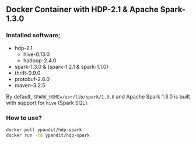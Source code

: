 ## Docker Container with HDP-2.1 & Apache Spark-1.3.0

### Installed software;

* hdp-2.1
   * hive-0.13.0
   * hadoop-2.4.0
* spark-1.3.0 & (spark-1.2.1 & spark-1.1.0)
* thrift-0.9.0
* protobuf-2.6.0
* maven-3.2.5

By default, `SPARK_HOME=/usr/lib/spark/1.3.0` and Apache Spark 1.3.0 is built with support for `hive` (Spark SQL).

### How to use?

```bash
docker pull ypandit/hdp-spark
docker run -td ypandit/hdp-spark
```
